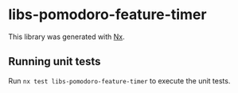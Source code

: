# libs-pomodoro-feature-timer

This library was generated with [Nx](https://nx.dev).

## Running unit tests

Run `nx test libs-pomodoro-feature-timer` to execute the unit tests.
